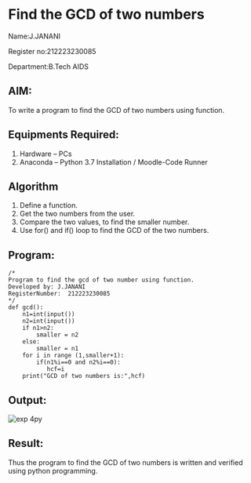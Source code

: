 # Find the GCD of two numbers
Name:J.JANANI

Register no:212223230085

Department:B.Tech AIDS
## AIM:
To write a program to find the GCD of two numbers using function.

## Equipments Required:
1. Hardware – PCs
2. Anaconda – Python 3.7 Installation / Moodle-Code Runner

## Algorithm
1. Define a function.
2. Get the two numbers from the user.
3. Compare the two values, to find the smaller number.
4. Use for() and if() loop to find the GCD of the two numbers.

## Program:
```
/*
Program to find the gcd of two number using function.
Developed by: J.JANANI
RegisterNumber:  212223230085
*/
def gcd():
    n1=int(input())
    n2=int(input())
    if n1>n2:
        smaller = n2
    else:
        smaller = n1
    for i in range (1,smaller+1):
        if(n1%i==0 and n2%i==0):
           hcf=i
    print("GCD of two numbers is:",hcf)
```

## Output:



![exp 4py](https://github.com/Janani23014108/GCD-of-two-numbers/assets/146822085/99712145-c8ea-45bb-9bc0-99ecd59e8c37)

## Result:
Thus the program to find the GCD of two numbers is written and verified using python programming.
